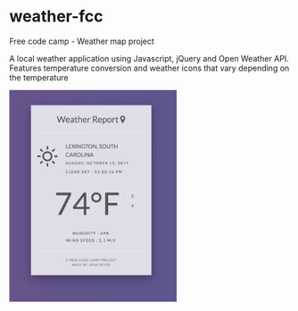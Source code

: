 # weather-fcc

Free code camp - Weather map project

A local weather application using Javascript, jQuery and Open Weather API. 
Features temperature conversion and weather icons that vary depending on the temperature

<img src="https://github.com/rookie-cookie/weather-fcc/blob/master/screenshot.png" width="300px">
